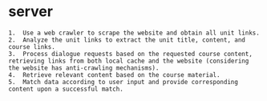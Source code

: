 # server
	1.	Use a web crawler to scrape the website and obtain all unit links.
	2.	Analyze the unit links to extract the unit title, content, and course links.
	3.	Process dialogue requests based on the requested course content, retrieving links from both local cache and the website (considering the website has anti-crawling mechanisms).
	4.	Retrieve relevant content based on the course material.
	5.	Match data according to user input and provide corresponding content upon a successful match.
